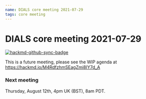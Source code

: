 ```yaml
---
name: DIALS core meeting 2021-07-29
tags: core meeting
---
```


# DIALS core meeting 2021-07-29

[![hackmd-github-sync-badge](https://hackmd.io/M4RdfzhmSEagZmi8IY7d_A/badge)](https://hackmd.io/M4RdfzhmSEagZmi8IY7d_A)

This is a future meeting, please see the WIP agenda at https://hackmd.io/M4RdfzhmSEagZmi8IY7d_A


### Next meeting
Thursday, August 12th, 4pm UK (BST), 8am PDT.